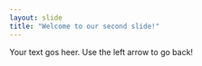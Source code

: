 ```yaml
---
layout: slide
title: "Welcome to our second slide!"
---
```

Your text gos heer.
Use the left arrow to go back!
